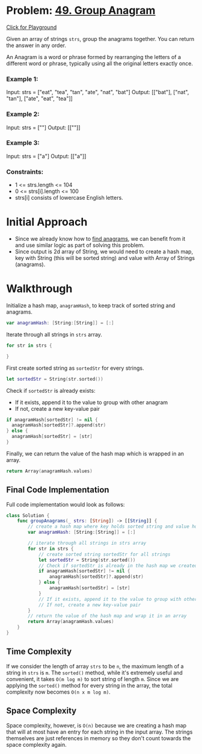 # Problem: [49. Group Anagram](https://leetcode.com/problems/group-anagrams/)
[Click for Playground](https://github.com/derekhskim/neetcode-roadmap-in-swift/blob/main/Group%20Anagram/Group%20Anagram.playground/Contents.swift)

Given an array of strings `strs`, group the anagrams together. You can return the answer in any order. 

An Anagram is a word or phrase formed by rearranging the letters of a different word or phrase, typically using all the original letters exactly once. 

### Example 1:
Input: strs = ["eat", "tea", "tan", "ate", "nat", "bat"]
Output: [["bat"], ["nat", "tan"], ["ate", "eat", "tea"]]

### Example 2: 
Input: strs = [""]
Output: [[""]]

### Example 3: 
Input: strs = ["a"]
Output: [["a"]]

### Constraints:
- 1 <= strs.length <= 104
- 0 <= strs[i].length <= 100
- strs[i] consists of lowercase English letters.

# Initial Approach
- Since we already know how to [find anagrams](https://github.com/derekhskim/neetcode-roadmap-in-swift/tree/main/Valid%20Anagram), we can benefit from it and use similar logic as part of solving this problem.
- Since output is 2d array of String, we would need to create a hash map, key with String (this will be sorted string) and value with Array of Strings (anagrams).

# Walkthrough
Initialize a hash map, `anagramHash`, to keep track of sorted string and anagrams.

```Swift
var anagramHash: [String:[String]] = [:]
```

Iterate through all strings in `strs` array.

```Swift
for str in strs {

}
```

First create sorted string as `sortedStr` for every strings.

```Swift
let sortedStr = String(str.sorted())
```

Check if `sortedStr` is already exists:
- If it exists, append it to the value to group with other anagram
- If not, create a new key-value pair

```Swift
if anagramHash[sortedStr] != nil {
  anagramHash[sortedStr]?.append(str)
} else {
  anagramHash[sortedStr] = [str]
}
```

Finally, we can return the value of the hash map which is wrapped in an array. 

```Swift
return Array(anagramHash.values)
```

## Final Code Implementation

Full code implementation would look as follows: 

```Swift
class Solution {
    func groupAnagrams(_ strs: [String]) -> [[String]] {
        // create a hash map where key holds sorted string and value holds array of strings
        var anagramHash: [String:[String]] = [:]

        // iterate through all strings in strs array
        for str in strs {
            // create sorted string sortedStr for all strings
            let sortedStr = String(str.sorted())
            // Check if sortedStr is already in the hash map we created
            if anagramHash[sortedStr] != nil {
                anagramHash[sortedStr]?.append(str)
            } else {
                anagramHash[sortedStr] = [str]
            }
            // If it exists, append it to the value to group with other anagram
            // If not, create a new key-value pair
        }
        // return the value of the hash map and wrap it in an array
        return Array(anagramHash.values)
    }
}
```

## Time Complexity
If we consider the length of array `strs` to be `n`, the maximum length of a string in `strs` is `m`. The `sorted()` method, while it's extremely useful and convenient, it takes `O(m log m)` to sort string of length `m`. 
Since we are applying the `sorted()` method for every string in the array, the total complexity now becomes `O(n x m log m)`.

## Space Complexity
Space complexity, however, is `O(n)` because we are creating a hash map that will at most have an entry for each string in the input array. The strings themselves are just references in memory so they don't count towards the space complexity again. 
